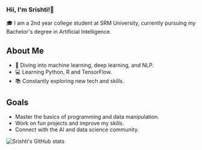 ### Hii, I'm Srishti!👋

🎓 I am a 2nd year college student at SRM University, currently pursuing my Bachelor's degree in Artificial Intelligence.</br>

## About Me
- 🤖 Diving into machine learning, deep learning, and NLP.</br>
- 💻 Learning Python, R and TensorFlow.</br>
- 📚 Constantly exploring new tech and skills.</br>

## Goals

- Master the basics of programming and data manipulation.
- Work on fun projects and improve my skills.
- Connect with the AI and data science community.

![Srishti's GitHub stats](https://github-readme-stats.vercel.app/api?username=ssrishtix&show_icons=true&theme=radical)
